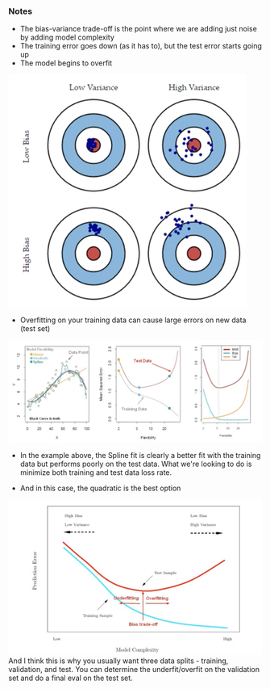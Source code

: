 ### Notes

- The bias-variance trade-off is the point where we are adding just noise by adding model complexity 
- The training error goes down (as it has to), but the test error starts going up
- The model begins to overfit

![Bias Variance Trade Off](../Images/3.png)

- Overfitting on your training data can cause large errors on new data (test set)

![Bias Variance Trade Off](../Images/4.png)
- In the example above, the Spline fit is clearly a better fit with the training data but performs poorly on the test data. What we're looking to do is minimize both training and test data loss rate.

- And in this case, the quadratic is the best option

![Bias Variance Trade Off](../Images/5.png)
And I think this is why you usually want three data splits - training, validation, and test. You can determine the underfit/overfit on the validation set and do a final eval on the test set. 

